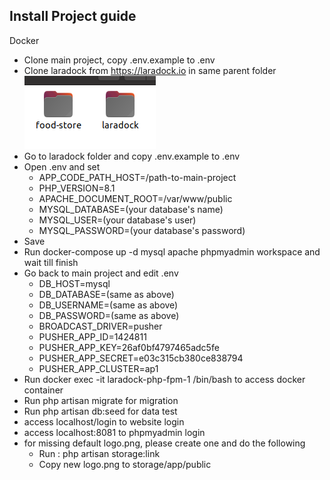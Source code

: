 ## Install Project guide
Docker
- Clone main project, copy .env.example to .env
- Clone laradock from https://laradock.io in same parent folder
![img.png](img.png)
- Go to laradock folder and copy .env.example to .env
- Open .env and set
  - APP_CODE_PATH_HOST=/path-to-main-project
  - PHP_VERSION=8.1
  - APACHE_DOCUMENT_ROOT=/var/www/public
  - MYSQL_DATABASE=(your database's name)
  - MYSQL_USER=(your database's user)
  - MYSQL_PASSWORD=(your database's password)
- Save
- Run docker-compose up -d mysql apache phpmyadmin workspace and wait till finish
- Go back to main project and edit .env
  - DB_HOST=mysql
  - DB_DATABASE=(same as above)
  - DB_USERNAME=(same as above)
  - DB_PASSWORD=(same as above)
  - BROADCAST_DRIVER=pusher
  - PUSHER_APP_ID=1424811
  - PUSHER_APP_KEY=26af0bf4797465adc5fe
  - PUSHER_APP_SECRET=e03c315cb380ce838794
  - PUSHER_APP_CLUSTER=ap1
- Run docker exec -it laradock-php-fpm-1 /bin/bash to access docker container
- Run php artisan migrate for migration
- Run php artisan db:seed for data test
- access localhost/login to website login
- access localhost:8081 to phpmyadmin login
- for missing default logo.png, please create one and do the following
  - Run : php artisan storage:link
  - Copy new logo.png to storage/app/public
